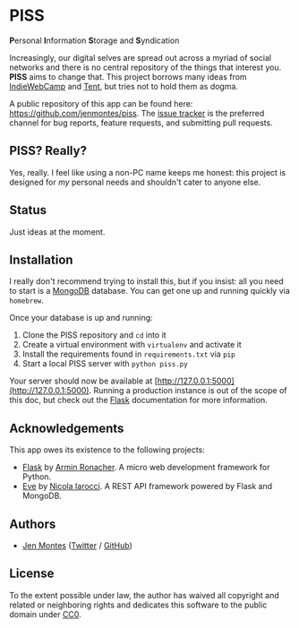 # PISS

<strong>P</strong>ersonal <strong>I</strong>nformation <strong>S</strong>torage and <strong>S</strong>yndication

Increasingly, our digital selves are spread out across a myriad of social networks and there is no central repository of the things that interest you. **PISS** aims to change that. This project borrows many ideas from [IndieWebCamp](http://indiewebcamp.com/) and [Tent](https://tent.io/), but tries not to hold them as dogma.

A public repository of this app can be found here: https://github.com/jenmontes/piss. The [issue tracker](https://github.com/jenmontes/piss/issues) is the preferred channel for bug reports, feature requests, and submitting pull requests.

## PISS? Really?

Yes, really. I feel like using a non-PC name keeps me honest: this project is designed for *my* personal needs and shouldn't cater to anyone else.

## Status

Just ideas at the moment.

## Installation

I really don't recommend trying to install this, but if you insist: all you need to start is a [MongoDB](http://www.mongodb.org/) database. You can get one up and running quickly via `homebrew`. 

Once your database is up and running: 

  1. Clone the PISS repository and `cd` into it
  2. Create a virtual environment with `virtualenv` and activate it
  3. Install the requirements found in `requirements.txt` via `pip`
  4. Start a local PISS server with `python piss.py`
  
Your server should now be available at [http://127.0.0.1:5000](http://127.0.0.1:5000). Running a production instance is out of the scope of this doc, but check out the [Flask](flask.pocoo.org) documentation for more information.

## Acknowledgements

This app owes its existence to the following projects:

* [Flask](http://flask.pocoo.org) by [Armin Ronacher](http://lucumr.pocoo.org/). A micro web development framework for Python.
* [Eve](http://python-eve.org/) by [Nicola Iarocci](http://nicolaiarocci.com/). A REST API framework powered by Flask and MongoDB.

## Authors

* [Jen Montes](https://jenmontes.com) ([Twitter](https://twitter.com/jennifermontes) / [GitHub](https://github.com/jenmontes))

## License
To the extent possible under law, the author has waived all copyright and related or neighboring rights and dedicates this software to the public domain under [CC0](http://creativecommons.org/publicdomain/zero/1.0/).
